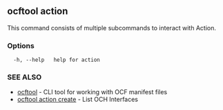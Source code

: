 ## ocftool action

This command consists of multiple subcommands to interact with Action.

### Options

```
  -h, --help   help for action
```

### SEE ALSO

* [ocftool](ocftool.md)	 - CLI tool for working with OCF manifest files
* [ocftool action create](ocftool_action_create.md)	 - List OCH Interfaces

